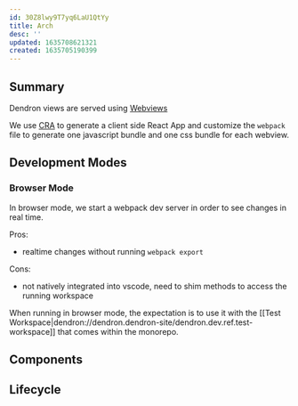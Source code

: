 ```yaml
---
id: 30Z8lwy9T7yq6LaU1QtYy
title: Arch
desc: ''
updated: 1635708621321
created: 1635705190399
---
```


## Summary

Dendron views are served using [Webviews](https://code.visualstudio.com/api/extension-guides/webview#loading-local-content)

We use [CRA](https://create-react-app.dev/) to generate a client side React App and customize the `webpack` file to generate one javascript bundle and one css bundle for each webview.

## Development Modes

### Browser Mode

In browser mode, we start a webpack dev server in order to see changes in real time. 

Pros:
- realtime changes without running `webpack export`

Cons:
- not natively integrated into vscode, need to shim methods to access the running workspace


When running in browser mode, the expectation is to use it with the [[Test Workspace|dendron://dendron.dendron-site/dendron.dev.ref.test-workspace]] that comes within the monorepo.


## Components
<!-- Major components -->

## Lifecycle
<!-- Major lifecycles -->

